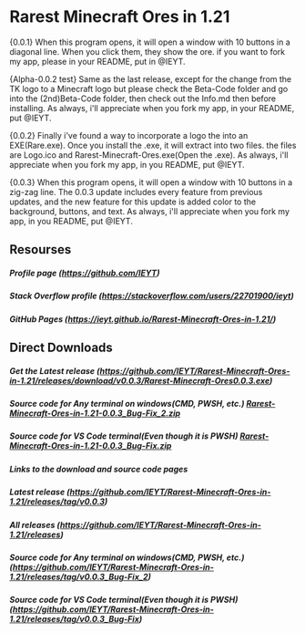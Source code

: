 # Rarest Minecraft Ores in 1.21
{0.0.1} When this program opens, it will open a window with 10 buttons in a diagonal line. When you click them, they show the ore. if you want to fork my app, please in your README, put in @IEYT.

{Alpha-0.0.2 test} Same as the last release, except for the change from the TK logo to a Minecraft logo but please check the Beta-Code folder and go into the (2nd)Beta-Code folder, then check out the Info.md then before installing. As always, i'll appreciate when you fork my app, in your README, put @IEYT.

{0.0.2} Finally i've found a way to incorporate a logo the into an EXE(Rare.exe). Once you install the .exe, it will extract into two files. the files are Logo.ico and Rarest-Minecraft-Ores.exe(Open the .exe). As always, i'll appreciate when you fork my app, in you README, put @IEYT.

{0.0.3} When this program opens, it will open a window with 10 buttons in a zig-zag line. The 0.0.3 update includes every feature from previous updates, and the new feature for this update is added color to the background, buttons, and text. As always, i'll appreciate when you fork my app, in you README, put @IEYT.

## Resourses 
##### Profile page (**__https://github.com/IEYT__**)
##### Stack Overflow profile (**__https://stackoverflow.com/users/22701900/ieyt__**)
##### GitHub Pages (https://ieyt.github.io/Rarest-Minecraft-Ores-in-1.21/)

## Direct Downloads 
##### Get the Latest release (https://github.com/IEYT/Rarest-Minecraft-Ores-in-1.21/releases/download/v0.0.3/Rarest-Minecraft-Ores0.0.3.exe)
##### Source code for Any terminal on windows(CMD, PWSH, etc.) [Rarest-Minecraft-Ores-in-1.21-0.0.3_Bug-Fix_2.zip](https://github.com/user-attachments/files/16489650/Rarest-Minecraft-Ores-in-1.21-0.0.3_Bug-Fix_2.zip)
##### Source code for VS Code terminal(Even though it is PWSH) [Rarest-Minecraft-Ores-in-1.21-0.0.3_Bug-Fix.zip](https://github.com/user-attachments/files/16489680/Rarest-Minecraft-Ores-in-1.21-0.0.3_Bug-Fix.zip)
##### Links to the download and source code pages
##### Latest release (https://github.com/IEYT/Rarest-Minecraft-Ores-in-1.21/releases/tag/v0.0.3) 
##### All releases (https://github.com/IEYT/Rarest-Minecraft-Ores-in-1.21/releases)
##### Source code for Any terminal on windows(CMD, PWSH, etc.) (https://github.com/IEYT/Rarest-Minecraft-Ores-in-1.21/releases/tag/v0.0.3_Bug-Fix_2)
##### Source code for VS Code terminal(Even though it is PWSH) (https://github.com/IEYT/Rarest-Minecraft-Ores-in-1.21/releases/tag/v0.0.3_Bug-Fix)
